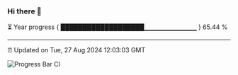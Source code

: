 ### Hi there 👋

⏳ Year progress { ███████████████████▁▁▁▁▁▁▁▁▁▁▁ } 65.44 %

---

⏰ Updated on Tue, 27 Aug 2024 12:03:03 GMT

![Progress Bar CI](https://github.com/EinsPommes/EinsPommes/blob/main/.github/workflows/main.yml)
